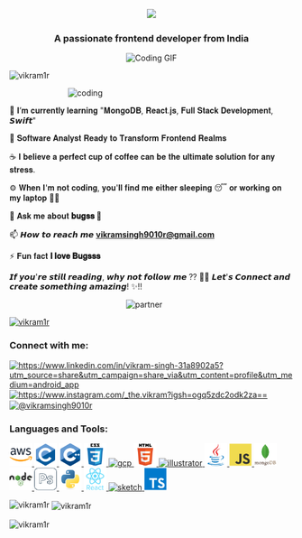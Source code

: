 
<p align="center">
   <img src="https://readme-typing-svg.demolab.com?font=Roboto+Slab&color=%237E3ACE&size=35&center=true&vCenter=true&width=450&duration=1500&pause=1000&lines=Vikram+Singh;Software+Engineer" width="auto" height="35"/>
	<h3 align="center">A passionate frontend developer from India</h3>
</p>
<p align="center">
  <img alt="Coding GIF" width="300" height="auto" src="assets/coding.gif"/>
</p>
<p align="left"> <img src="https://komarev.com/ghpvc/?username=vikram1r&label=Profile+views&color=blueviolet&style=plastic" alt="vikram1r" /> </p>

<img align="right" alt="coding" width="400"  src="https://user-images.githubusercontent.com/68998355/110694804-1ac26580-820f-11eb-8bcf-2b93f48bce92.gif">
<p align="left"> <a href="https://twitter.com/" target="blank"><img src="https://img.shields.io/twitter/follow/?logo=twitter&style=for-the-badge" alt="" /></a></p>
🌱 𝐈’𝐦 𝐜𝐮𝐫𝐫𝐞𝐧𝐭𝐥𝐲 𝐥𝐞𝐚𝐫𝐧𝐢𝐧𝐠 "𝐌𝐨𝐧𝐠𝐨𝐃𝐁, 𝐑𝐞𝐚𝐜𝐭.𝐣𝐬, 𝐅𝐮𝐥𝐥 𝐒𝐭𝐚𝐜𝐤 𝐃𝐞𝐯𝐞𝐥𝐨𝐩𝐦𝐞𝐧𝐭, 𝙎𝙬𝙞𝙛𝙩"

 💼 𝐒𝐨𝐟𝐭𝐰𝐚𝐫𝐞 𝐀𝐧𝐚𝐥𝐲𝐬𝐭 𝐑𝐞𝐚𝐝𝐲 𝐭𝐨 𝐓𝐫𝐚𝐧𝐬𝐟𝐨𝐫𝐦 𝐅𝐫𝐨𝐧𝐭𝐞𝐧𝐝 𝐑𝐞𝐚𝐥𝐦𝐬

 ☕ 𝐈 𝐛𝐞𝐥𝐢𝐞𝐯𝐞 𝐚 𝐩𝐞𝐫𝐟𝐞𝐜𝐭 𝐜𝐮𝐩 𝐨𝐟 𝐜𝐨𝐟𝐟𝐞𝐞 𝐜𝐚𝐧 𝐛𝐞 𝐭𝐡𝐞 𝐮𝐥𝐭𝐢𝐦𝐚𝐭𝐞 𝐬𝐨𝐥𝐮𝐭𝐢𝐨𝐧 𝐟𝐨𝐫 𝐚𝐧𝐲 𝐬𝐭𝐫𝐞𝐬𝐬.
  
 ⚙️ 𝐖𝐡𝐞𝐧 𝐈'𝐦 𝐧𝐨𝐭 𝐜𝐨𝐝𝐢𝐧𝐠, 𝐲𝐨𝐮'𝐥𝐥 𝐟𝐢𝐧𝐝 𝐦𝐞 𝐞𝐢𝐭𝐡𝐞𝐫 𝐬𝐥𝐞𝐞𝐩𝐢𝐧𝐠 😴 𝐨𝐫 𝐰𝐨𝐫𝐤𝐢𝐧𝐠 𝐨𝐧 𝐦𝐲 𝐥𝐚𝐩𝐭𝐨𝐩 👨‍💻
  
 💬 𝐀𝐬𝐤 𝐦𝐞 𝐚𝐛𝐨𝐮𝐭 **𝐛𝐮𝐠𝐬𝐬 🐛**

 📫 𝙃𝙤𝙬 𝙩𝙤 𝙧𝙚𝙖𝙘𝙝 𝙢𝙚 **vikramsingh9010r@gmail.com**

 ⚡ 𝐅𝐮𝐧 𝐟𝐚𝐜𝐭 **𝐈 𝐥𝐨𝐯𝐞 𝐁𝐮𝐠𝐬𝐬𝐬**


													
𝙄𝙛 𝙮𝙤𝙪'𝙧𝙚 𝙨𝙩𝙞𝙡𝙡 𝙧𝙚𝙖𝙙𝙞𝙣𝙜, 𝙬𝙝𝙮 𝙣𝙤𝙩 𝙛𝙤𝙡𝙡𝙤𝙬 𝙢𝙚 ?? 👨‍💻 𝙇𝙚𝙩'𝙨 𝘾𝙤𝙣𝙣𝙚𝙘𝙩 𝙖𝙣𝙙 𝙘𝙧𝙚𝙖𝙩𝙚 𝙨𝙤𝙢𝙚𝙩𝙝𝙞𝙣𝙜 𝙖𝙢𝙖𝙯𝙞𝙣𝙜! ✨!!<br>

<img style="display: block; margin: 0 auto;" alt="partner"  width ="90" src="https://user-images.githubusercontent.com/68998355/110338147-b0fa5e00-804c-11eb-9ba2-6a93ff186cae.gif">

<p align="left"> <a href="https://github.com/ryo-ma/github-profile-trophy"><img src="https://github-profile-trophy.vercel.app/?username=vikram1r" alt="vikram1r" /></a> </p>


<h3 align="left">Connect with me:</h3>
<p align="left">
<a href="https://linkedin.com/in/https://www.linkedin.com/in/vikram-singh-31a8902a5?utm_source=share&utm_campaign=share_via&utm_content=profile&utm_medium=android_app" target="blank"><img align="center" src="https://raw.githubusercontent.com/rahuldkjain/github-profile-readme-generator/master/src/images/icons/Social/linked-in-alt.svg" alt="https://www.linkedin.com/in/vikram-singh-31a8902a5?utm_source=share&utm_campaign=share_via&utm_content=profile&utm_medium=android_app" height="30" width="40" /></a>
<a href="https://instagram.com/https://www.instagram.com/_the.vikram?igsh=ogq5zdc2odk2za==" target="blank"><img align="center" src="https://raw.githubusercontent.com/rahuldkjain/github-profile-readme-generator/master/src/images/icons/Social/instagram.svg" alt="https://www.instagram.com/_the.vikram?igsh=ogq5zdc2odk2za==" height="30" width="40" /></a>
<a href="https://www.hackerrank.com/@vikramsingh9010r" target="blank"><img align="center" src="https://raw.githubusercontent.com/rahuldkjain/github-profile-readme-generator/master/src/images/icons/Social/hackerrank.svg" alt="@vikramsingh9010r" height="30" width="40" /></a>
</p>

<h3 align="left">Languages and Tools:</h3>
<p align="left"> <a href="https://aws.amazon.com" target="_blank" rel="noreferrer"> <img src="https://raw.githubusercontent.com/devicons/devicon/master/icons/amazonwebservices/amazonwebservices-original-wordmark.svg" alt="aws" width="40" height="40"/> </a> <a href="https://www.cprogramming.com/" target="_blank" rel="noreferrer"> <img src="https://raw.githubusercontent.com/devicons/devicon/master/icons/c/c-original.svg" alt="c" width="40" height="40"/> </a> <a href="https://www.w3schools.com/cpp/" target="_blank" rel="noreferrer"> <img src="https://raw.githubusercontent.com/devicons/devicon/master/icons/cplusplus/cplusplus-original.svg" alt="cplusplus" width="40" height="40"/> </a> <a href="https://www.w3schools.com/css/" target="_blank" rel="noreferrer"> <img src="https://raw.githubusercontent.com/devicons/devicon/master/icons/css3/css3-original-wordmark.svg" alt="css3" width="40" height="40"/> </a> <a href="https://cloud.google.com" target="_blank" rel="noreferrer"> <img src="https://www.vectorlogo.zone/logos/google_cloud/google_cloud-icon.svg" alt="gcp" width="40" height="40"/> </a> <a href="https://www.w3.org/html/" target="_blank" rel="noreferrer"> <img src="https://raw.githubusercontent.com/devicons/devicon/master/icons/html5/html5-original-wordmark.svg" alt="html5" width="40" height="40"/> </a> <a href="https://www.adobe.com/in/products/illustrator.html" target="_blank" rel="noreferrer"> <img src="https://www.vectorlogo.zone/logos/adobe_illustrator/adobe_illustrator-icon.svg" alt="illustrator" width="40" height="40"/> </a> <a href="https://www.java.com" target="_blank" rel="noreferrer"> <img src="https://raw.githubusercontent.com/devicons/devicon/master/icons/java/java-original.svg" alt="java" width="40" height="40"/> </a> <a href="https://developer.mozilla.org/en-US/docs/Web/JavaScript" target="_blank" rel="noreferrer"> <img src="https://raw.githubusercontent.com/devicons/devicon/master/icons/javascript/javascript-original.svg" alt="javascript" width="40" height="40"/> </a> <a href="https://www.mongodb.com/" target="_blank" rel="noreferrer"> <img src="https://raw.githubusercontent.com/devicons/devicon/master/icons/mongodb/mongodb-original-wordmark.svg" alt="mongodb" width="40" height="40"/> </a> <a href="https://nodejs.org" target="_blank" rel="noreferrer"> <img src="https://raw.githubusercontent.com/devicons/devicon/master/icons/nodejs/nodejs-original-wordmark.svg" alt="nodejs" width="40" height="40"/> </a> <a href="https://www.photoshop.com/en" target="_blank" rel="noreferrer"> <img src="https://raw.githubusercontent.com/devicons/devicon/master/icons/photoshop/photoshop-line.svg" alt="photoshop" width="40" height="40"/> </a> <a href="https://www.python.org" target="_blank" rel="noreferrer"> <img src="https://raw.githubusercontent.com/devicons/devicon/master/icons/python/python-original.svg" alt="python" width="40" height="40"/> </a> <a href="https://reactjs.org/" target="_blank" rel="noreferrer"> <img src="https://raw.githubusercontent.com/devicons/devicon/master/icons/react/react-original-wordmark.svg" alt="react" width="40" height="40"/> </a> <a href="https://www.sketch.com/" target="_blank" rel="noreferrer"> <img src="https://www.vectorlogo.zone/logos/sketchapp/sketchapp-icon.svg" alt="sketch" width="40" height="40"/> </a> <a href="https://www.typescriptlang.org/" target="_blank" rel="noreferrer"> <img src="https://raw.githubusercontent.com/devicons/devicon/master/icons/typescript/typescript-original.svg" alt="typescript" width="40" height="40"/> </a> </p>

<p><img align="left" src="https://github-readme-stats.vercel.app/api/top-langs?username=vikram1r&show_icons=true&locale=en&layout=compact" alt="vikram1r" /></p>

<p>&nbsp;<img align="center" src="https://github-readme-stats.vercel.app/api?username=vikram1r&show_icons=true&locale=en" alt="vikram1r" /></p>

<p><img align="center" src="https://github-readme-streak-stats.herokuapp.com/?user=vikram1r&" alt="vikram1r" /></p>
